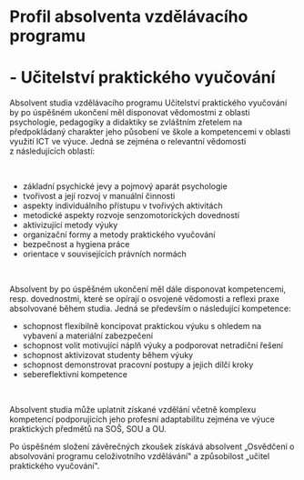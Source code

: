 # Profil absolventa vzdělávacího programu

# - Učitelství praktického vyučování

Absolvent studia vzdělávacího programu Učitelství praktického vyučování
by po úspěšném ukončení měl disponovat vědomostmi z oblasti psychologie,
pedagogiky a didaktiky se zvláštním zřetelem na předpokládaný charakter
jeho působení ve škole a kompetencemi v oblasti využití ICT ve výuce.
Jedná se zejména o relevantní vědomosti z následujících oblastí:

<div>

 

</div>

-   základní psychické jevy a pojmový aparát psychologie
-   tvořivost a její rozvoj v manuální činnosti
-   aspekty individuálního přístupu v tvořivých aktivitách
-   metodické aspekty rozvoje senzomotorických dovedností
-   aktivizující metody výuky
-   organizační formy a metody praktického vyučování
-   bezpečnost a hygiena práce
-   orientace v souvisejících právních normách

<div>

 

</div>

Absolvent by po úspěšném ukončení měl dále disponovat kompetencemi,
resp. dovednostmi, které se opírají o osvojené vědomosti a reflexi praxe
absolvované během studia. Jedná se především o následující kompetence:

-   schopnost flexibilně koncipovat praktickou výuku s ohledem na
    vybavení a materiální zabezpečení
-   schopnost volit motivující náplň výuky a podporovat netradiční
    řešení
-   schopnost aktivizovat studenty během výuky
-   schopnost demonstrovat pracovní postupy a jejich dílčí kroky
-   sebereflektivní kompetence

<div>

 

</div>

Absolvent studia může uplatnit získané vzdělání včetně komplexu
kompetencí podporujících jeho profesní adaptabilitu zejména ve výuce
praktických předmětů na SOŠ, SOU a OU.

Po úspěšném složení závěrečných zkoušek získává absolvent „Osvědčení o
absolvování programu celoživotního vzdělávání" a způsobilost „učitel
praktického vyučování".

 
